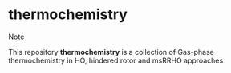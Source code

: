 # thermochemistry
> [!NOTE]
This repository **thermochemistry** is a collection of Gas-phase thermochemistry in HO, hindered rotor and msRRHO approaches
